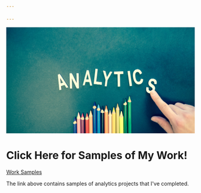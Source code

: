 ```yaml
---

---
```


![Analytics](images/pexels-timur-saglambilek-185576.jpg)

# Click Here for Samples of My Work!

[Work Samples](samples/index.md)

The link above contains samples of analytics projects that I've completed.


